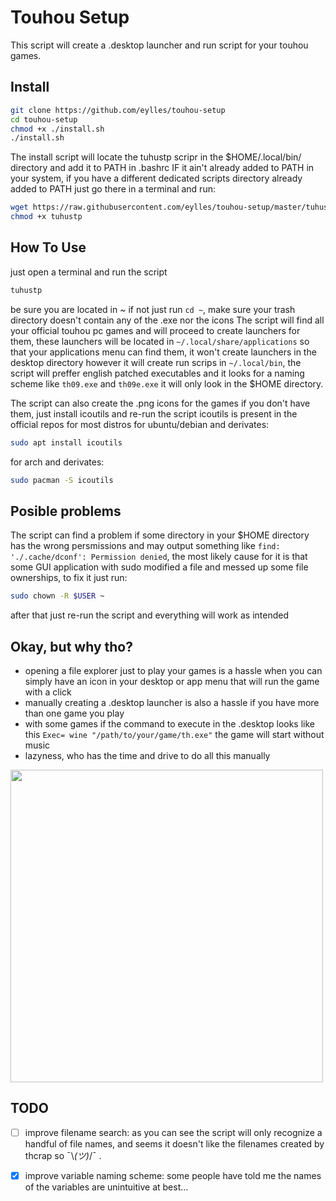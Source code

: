 # Touhou Setup

This script will create a .desktop launcher and run script for your touhou games.

## Install

```sh
git clone https://github.com/eylles/touhou-setup
cd touhou-setup
chmod +x ./install.sh
./install.sh
```

The install script will locate the tuhustp scripr in the $HOME/.local/bin/ directory and add it to PATH in .bashrc IF it ain't already added to PATH in your system, if you have a different dedicated scripts directory already added to PATH just go there in a terminal and run:

```sh
wget https://raw.githubusercontent.com/eylles/touhou-setup/master/tuhustp
chmod +x tuhustp
```

## How To Use

just open a terminal and run the script

```sh
tuhustp
```

be sure you are located in ~ if not just run ``cd ~``, make sure your trash directory doesn't contain any of the .exe nor the icons
The script will find all your official touhou pc games and will proceed to create launchers for them, these launchers will be located in ``~/.local/share/applications`` so that your applications menu can find them, it won't create launchers in the desktop directory however it will create run scrips in ``~/.local/bin``, the script will preffer english patched executables and it looks for a naming scheme like ``th09.exe`` and ``th09e.exe`` it will only look in the $HOME directory.


The script can also create the .png icons for the games if you don't have them, just install icoutils and re-run the script
icoutils is present in the official repos for most distros
for ubuntu/debian and derivates:

```sh
sudo apt install icoutils
```

for arch and derivates:

```sh
sudo pacman -S icoutils
```

## Posible problems

The script can find a problem if some directory in your $HOME directory has the wrong persmissions and may output something like ``find: './.cache/dconf': Permission denied``, the most likely cause for it is that some GUI application with sudo modified a file and messed up some file ownerships, to fix it just run:

```sh
sudo chown -R $USER ~
```

after that just re-run the script and everything will work as intended

## Okay, but why tho?

- opening a file explorer just to play your games is a hassle when you can simply have an icon in your desktop or app menu that will run the game with a click
- manually creating a .desktop launcher is also a hassle if you have more than one game you play
- with some games if the command to execute in the .desktop looks like this ``Exec= wine "/path/to/your/game/th.exe"`` the game will start without music
- lazyness, who has the time and drive to do all this manually

<img src="./posixshellmeme.png" width="500">


## TODO

- [ ] improve filename search: as you can see the script will only recognize a handful of file names, and seems it doesn't like the filenames created by thcrap so ¯\\_(ツ)_/¯ .

- [x] improve variable naming scheme: some people have told me the names of the variables are unintuitive at best...
